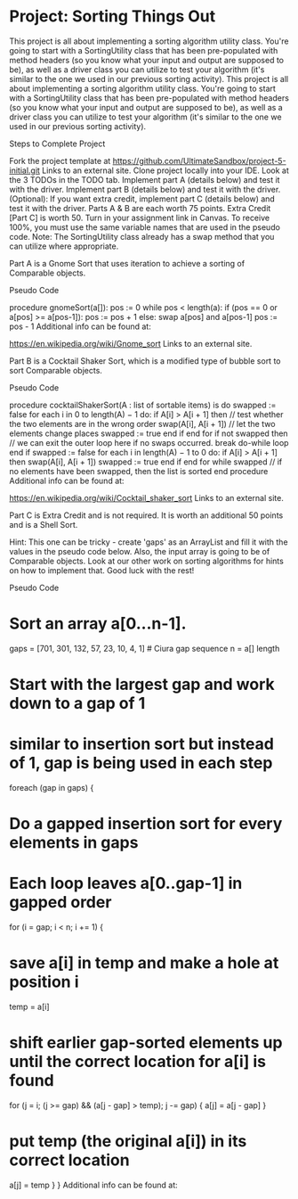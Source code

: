# Project:  Sorting Things Out

This project is all about implementing a sorting algorithm utility class. You're going to start with a SortingUtility class that has been pre-populated with method headers (so you know what your input and output are supposed to be), as well as a driver class you can utilize to test your algorithm (it's similar to the one we used in our previous sorting activity). This project is all about implementing a sorting algorithm utility class.  You're going to start with a SortingUtility class that has been pre-populated with method headers (so you know what your input and output are supposed to be), as well as a driver class you can utilize to test your algorithm (it's similar to the one we used in our previous sorting activity).

Steps to Complete Project

Fork the project template at https://github.com/UltimateSandbox/project-5-initial.git Links to an external site.
Clone project locally into your IDE.
Look at the 3 TODOs in the TODO tab.
Implement part A (details below) and test it with the driver.
Implement part B (details below) and test it with the driver.
(Optional):  If you want extra credit, implement part C (details below) and test it with the driver.
Parts A & B are each worth 75 points.  Extra Credit [Part C] is worth 50.
Turn in your assignment link in Canvas.
To receive 100%, you must use the same variable names that are used in the pseudo code.
Note:  The SortingUtility class already has a swap method that you can utilize where appropriate.

Part A is a Gnome Sort that uses iteration to achieve a sorting of Comparable objects.

Pseudo Code

procedure gnomeSort(a[]):
pos := 0
while pos < length(a):
if (pos == 0 or a[pos] >= a[pos-1]):
pos := pos + 1
else:
swap a[pos] and a[pos-1]
pos := pos - 1
Additional info can be found at:

https://en.wikipedia.org/wiki/Gnome_sort Links to an external site.

Part B is a Cocktail Shaker Sort, which is a modified type of bubble sort to sort Comparable objects.

Pseudo Code

procedure cocktailShakerSort(A : list of sortable items) is
do
swapped := false
for each i in 0 to length(A) − 1 do:
if A[i] > A[i + 1] then // test whether the two elements are in the wrong order
swap(A[i], A[i + 1]) // let the two elements change places
swapped := true
end if
end for
if not swapped then
// we can exit the outer loop here if no swaps occurred.
break do-while loop
end if
swapped := false
for each i in length(A) − 1 to 0 do:
if A[i] > A[i + 1] then
swap(A[i], A[i + 1])
swapped := true
end if
end for
while swapped // if no elements have been swapped, then the list is sorted
end procedure
Additional info can be found at:

https://en.wikipedia.org/wiki/Cocktail_shaker_sort Links to an external site.

Part C is Extra Credit and is not required.  It is worth an additional 50 points and is a Shell Sort.

Hint:  This one can be tricky - create 'gaps' as an ArrayList and fill it with the values in the pseudo code below.  Also, the input array is going to be of Comparable objects.  Look at our other work on sorting algorithms for hints on how to implement that.  Good luck with the rest!

Pseudo Code

# Sort an array a[0...n-1].
gaps = [701, 301, 132, 57, 23, 10, 4, 1]  # Ciura gap sequence
n = a[] length

# Start with the largest gap and work down to a gap of 1
# similar to insertion sort but instead of 1, gap is being used in each step
foreach (gap in gaps)
{
# Do a gapped insertion sort for every elements in gaps
# Each loop leaves a[0..gap-1] in gapped order
for (i = gap; i < n; i += 1)
{
# save a[i] in temp and make a hole at position i
temp = a[i]
# shift earlier gap-sorted elements up until the correct location for a[i] is found
for (j = i; (j >= gap) && (a[j - gap] > temp); j -= gap)
{
a[j] = a[j - gap]
}
# put temp (the original a[i]) in its correct location
a[j] = temp
}
}
Additional info can be found at: